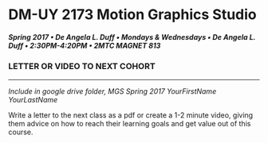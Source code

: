 # DM-UY 2173 Motion Graphics Studio

##### Spring 2017 • De Angela L. Duff • Mondays & Wednesdays • De Angela L. Duff • 2:30PM-4:20PM • 2MTC MAGNET 813

### LETTER OR VIDEO TO NEXT COHORT

---

*Include in google drive folder, MGS Spring 2017 YourFirstName YourLastName*

Write a letter to the next class as a pdf or create a 1-2 minute video, giving them advice on how to reach their learning goals and get value out of this course.